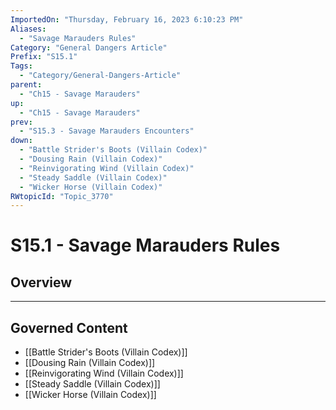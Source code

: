 ```yaml
---
ImportedOn: "Thursday, February 16, 2023 6:10:23 PM"
Aliases:
  - "Savage Marauders Rules"
Category: "General Dangers Article"
Prefix: "S15.1"
Tags:
  - "Category/General-Dangers-Article"
parent:
  - "Ch15 - Savage Marauders"
up:
  - "Ch15 - Savage Marauders"
prev:
  - "S15.3 - Savage Marauders Encounters"
down:
  - "Battle Strider's Boots (Villain Codex)"
  - "Dousing Rain (Villain Codex)"
  - "Reinvigorating Wind (Villain Codex)"
  - "Steady Saddle (Villain Codex)"
  - "Wicker Horse (Villain Codex)"
RWtopicId: "Topic_3770"
---
```

# S15.1 - Savage Marauders Rules
## Overview
---
## Governed Content
- [[Battle Strider's Boots (Villain Codex)]]
- [[Dousing Rain (Villain Codex)]]
- [[Reinvigorating Wind (Villain Codex)]]
- [[Steady Saddle (Villain Codex)]]
- [[Wicker Horse (Villain Codex)]]

